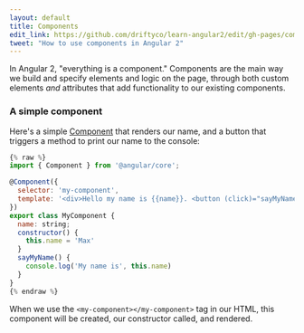 ```yaml
---
layout: default
title: Components
edit_link: https://github.com/driftyco/learn-angular2/edit/gh-pages/components/index.md
tweet: "How to use components in Angular 2"
---
```


In Angular 2, "everything is a component." Components are the main way we build and specify elements and logic on the page, through both custom elements *and* attributes that add functionality to our existing components.

### A simple component

Here's a simple [Component](https://angular.io/docs/ts/latest/api/core/index/Component-decorator.html) that renders our name, and a button that triggers a method to print our name to the console:

```javascript
{% raw %}
import { Component } from '@angular/core';

@Component({
  selector: 'my-component',
  template: '<div>Hello my name is {{name}}. <button (click)="sayMyName()">Say my name</button></div>'
})
export class MyComponent {
  name: string;
  constructor() {
    this.name = 'Max'
  }
  sayMyName() {
    console.log('My name is', this.name)
  }
}
{% endraw %}
```

When we use the `<my-component></my-component>` tag in our HTML, this component will be created,
our constructor called, and rendered.
